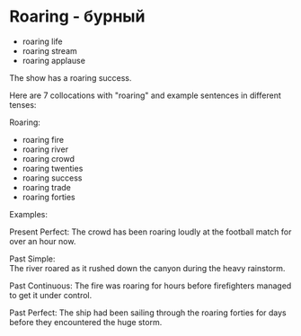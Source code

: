 # Roaring - бурный




- roaring life
- roaring stream
- roaring applause

The show has a roaring success.

Here are 7 collocations with "roaring" and example sentences in different tenses:

Roaring:
- roaring fire
- roaring river 
- roaring crowd
- roaring twenties
- roaring success
- roaring trade
- roaring forties

Examples:

Present Perfect:
The crowd has been roaring loudly at the football match for over an hour now. 

Past Simple:  
The river roared as it rushed down the canyon during the heavy rainstorm.

Past Continuous:
The fire was roaring for hours before firefighters managed to get it under control. 

Past Perfect:
The ship had been sailing through the roaring forties for days before they encountered the huge storm.